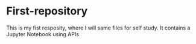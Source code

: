# First-repository
This is my fist resposity, where I will same files for self study.
It contains a Jupyter Notebook using APIs
